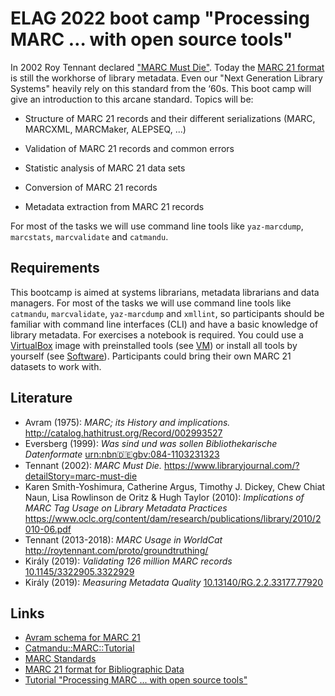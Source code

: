 # ELAG 2022 boot camp "Processing MARC … with open source tools"

In 2002 Roy Tennant declared ["MARC Must Die"](http://soiscompsfall2007.pbworks.com/f/marc+must+die.pdf). Today the [MARC 21 format](https://www.loc.gov/marc/) is still the workhorse of library metadata. Even our "Next Generation Library Systems" heavily rely on this standard from the ‘60s. This boot camp will give an introduction to this arcane standard. Topics will be:

* Structure of MARC 21 records and their different serializations (MARC, MARCXML, MARCMaker, ALEPSEQ, ...)

* Validation of MARC 21 records and common errors

* Statistic analysis of MARC 21 data sets 

* Conversion of MARC 21 records

* Metadata extraction from MARC 21 records

For most of the tasks we will use command line tools like `yaz-marcdump`, `marcstats`, `marcvalidate` and `catmandu`. 

## Requirements

This bootcamp is aimed at systems librarians, metadata librarians and data managers. For most of the tasks we will use command line tools like `catmandu`, `marcvalidate`, `yaz-marcdump` and `xmllint`, so participants should be familiar with command line interfaces (CLI) and have a basic knowledge of library metadata. For exercises a notebook is required. You could use a [VirtualBox](https://www.virtualbox.org/wiki/Downloads) image with preinstalled tools (see [VM](VM.md)) or install all tools by yourself (see [Software](Software.md)). Participants could bring their own MARC 21 datasets to work with.

## Literature

- Avram (1975): *MARC; its History and implications.* <http://catalog.hathitrust.org/Record/002993527>
- Eversberg (1999): *Was sind und was sollen Bibliothekarische Datenformate* [urn:nbn:de:gbv:084-1103231323](https://nbn-resolving.org/urn%3Anbn%3Ade%3Agbv%3A084-11032313237)
- Tennant (2002): *MARC Must Die.* <https://www.libraryjournal.com/?detailStory=marc-must-die>
- Karen Smith-Yoshimura, Catherine Argus, Timothy J. Dickey, Chew Chiat Naun, Lisa Rowlinson de Oritz & Hugh Taylor (2010): *Implications of MARC Tag Usage on Library Metadata Practices* <https://www.oclc.org/content/dam/research/publications/library/2010/2010-06.pdf>
- Tennant (2013-2018): *MARC Usage in WorldCat* <http://roytennant.com/proto/groundtruthing/>
- Király (2019): *Validating 126 million MARC records* [10.1145/3322905.3322929](https://doi.org/10.1145/3322905.3322929)
- Király (2019): *Measuring Metadata Quality* [10.13140/RG.2.2.33177.77920](https://doi.org/10.13140/RG.2.2.33177.77920)

## Links

- [Avram schema for MARC 21](https://pkiraly.github.io/2018/01/28/marc21-in-json/)
- [Catmandu::MARC::Tutorial](https://metacpan.org/dist/Catmandu-MARC/view/lib/Catmandu/MARC/Tutorial.pod)
- [MARC Standards](https://www.loc.gov/marc/)
- [MARC 21 format for Bibliographic Data](https://www.loc.gov/marc/bibliographic/)
- [Tutorial "Processing MARC ... with open source tools"](https://jorol.github.io/processing-marc/#/)
